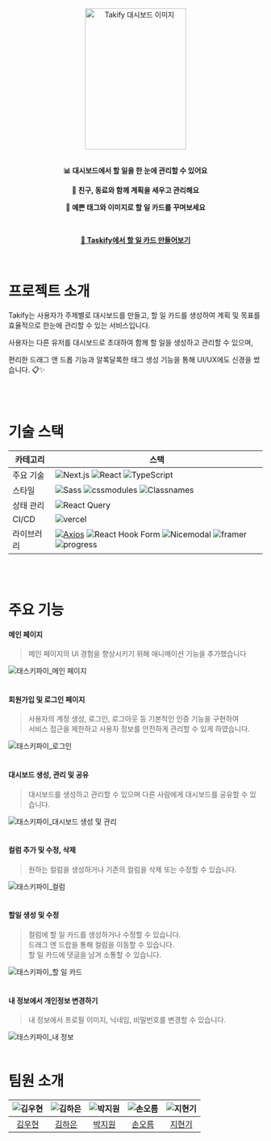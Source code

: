 <div align="center"> 
<img width="200" height="280" alt="Takify 대시보드 이미지" src="https://github.com/3-9-taskify/project/assets/124851297/dd62c94f-7d9e-4427-a428-847ccdaa931b"> 
<br> 
<br> 
<div></div> 
<p><strong>📊 대시보드에서 할 일을 한 눈에 관리할 수 있어요</strong></p> 
<p><strong>👫 친구, 동료와 함께 계획을 세우고 관리해요</strong></p> <p><strong>🎨 예쁜 태그와 이미지로 할 일 카드를 꾸며보세요</strong></p> <br/> 
<a href="https://project-cf3j.vercel.app/"><p><strong>📝 Taskify에서 할 일 카드 만들어보기</strong></p></a> </div> <br>

# 프로젝트 소개

<p>Takify는 사용자가 주제별로 대시보드를 만들고, 할 일 카드를 생성하여 계획 및 목표를 효율적으로 한눈에 관리할 수 있는 서비스입니다. <br>
<p>사용자는 다른 유저를 대시보드로 초대하여 함께 할 일을 생성하고 관리할 수 있으며,<p>
<p>편리한 드래그 앤 드롭 기능과 알록달록한 태그 생성 기능을 통해 UI/UX에도 신경을 썼습니다. 📋✨<p>
<br>
<br>

# 기술 스택

| 카테고리   | 스택                                                                                                                                                                                                                                                                                                                                                                                                                                                                                                                                                                                                                                                                                                                                           |
| ---------- | ---------------------------------------------------------------------------------------------------------------------------------------------------------------------------------------------------------------------------------------------------------------------------------------------------------------------------------------------------------------------------------------------------------------------------------------------------------------------------------------------------------------------------------------------------------------------------------------------------------------------------------------------------------------------------------------------------------------------------------------------- |
| 주요 기술  | ![Next.js](https://img.shields.io/badge/Next.js-000000?logo=Next.js&logoColor=white&style=flat-square&labelColor=000000&color=000000) ![React](https://img.shields.io/badge/React-61DAFB?logo=react&logoColor=white&style=flat-square&labelColor=61DAFB&color=61DAFB) ![TypeScript](https://img.shields.io/badge/TypeScript-3178C6?logo=typescript&logoColor=white&style=flat-square&labelColor=3178C6&color=3178C6)                                                                                                                                                                                                                                                                                                                           |
| 스타일     | ![Sass](https://img.shields.io/badge/Sass-CC6699?logo=sass&logoColor=white&style=flat-square&labelColor=CC6699&color=CC6699) ![cssmodules](https://img.shields.io/badge/CSS_Modules-000000?logo=cssmodules&logoColor=white&style=flat-square&labelColor=000000&color=000000) ![Classnames](https://img.shields.io/badge/Classnames-1572b6?logo=css3&logoColor=white&style=flat-square&labelColor=1572b6&color=1572b6)                                                                                                                                                                                                                                                                                                                          |
| 상태 관리  | ![React Query](https://img.shields.io/badge/React_Query-FF4154?logo=react-query&logoColor=white&style=flat-square&labelColor=FF4154&color=FF4154)                                                                                                                                                                                                                                                                                                                                                                                                                                                                                                                                                                                              |
| CI/CD      | ![vercel](https://img.shields.io/badge/vercel-000000?logo=vercel&logoColor=white&style=flat-square&labelColor=000000&color=000000)                                                                                                                                                                                                                                                                                                                                                                                                                                                                                                                                                                                                             |
| 라이브러리 | [![Axios](https://img.shields.io/badge/Axios-5A29E4?logo=axios&logoColor=white&style=flat-square&labelColor=5A29E4&color=5A29E4)](https://axios-http.com/) ![React Hook Form](https://img.shields.io/badge/React_Hook_Form-EC5990?logo=reacthookform&logoColor=white&style=flat-square&labelColor=EC5990&color=EC5990) ![Nicemodal](https://img.shields.io/badge/Nice_Modal-ECD53F?&logo=react&logoColor=white&style=flat-square&labelColor=ECD53F&color=ECD53F) ![framer](https://img.shields.io/badge/Framer-0055FF?&logo=framer&logoColor=white&style=flat-square&labelColor=0055FF&color=0055FF) ![progress](https://img.shields.io/badge/Progress-5CE500?&logo=progress&logoColor=white&style=flat-square&labelColor=5CE500&color=5CE500) |

<br>
<br>

# 주요 기능

#### 메인 페이지

> 메인 페이지의 UI 경험을 향상시키기 위해 애니메이션 기능을 추가했습니다

![태스키파이_메인 페이지](https://github.com/co-KKIRI/FE_co-KKIRI/assets/117327533/c5fb3e04-68d0-40e5-969d-4c857a6f1de0)
<br>
<br>

#### 회원가입 및 로그인 페이지

> 사용자의 계정 생성, 로그인, 로그아웃 등 기본적인 인증 기능을 구현하여 <br>
> 서비스 접근을 제한하고 사용자 정보를 안전하게 관리할 수 있게 하였습니다.

![태스키파이_로그인](https://github.com/co-KKIRI/FE_co-KKIRI/assets/117327533/720cbf08-156e-4b8f-ac21-4d11ed609f1c)
<br>
<br>

#### 대시보드 생성, 관리 및 공유

> 대시보드를 생성하고 관리할 수 있으며 다른 사람에게 대시보드를 공유할 수 있습니다.

![태스키파이_대시보드 생성 및 관리](https://github.com/co-KKIRI/FE_co-KKIRI/assets/117327533/072391cb-63d3-4b40-bd19-06e924587b95)
<br>
<br>

#### 컬럼 추가 및 수정, 삭제

> 원하는 컬럼을 생성하거나 기존의 컬럼을 삭제 또는 수정할 수 있습니다.

![태스키파이_컬럼](https://github.com/co-KKIRI/FE_co-KKIRI/assets/117327533/ee19e37f-49b5-40cb-a348-bda6589336eb)
<br>
<br>

#### 할일 생성 및 수정

> 컬럼에 할 일 카드를 생성하거나 수정할 수 있습니다. <br>
> 드래그 엔 드랍을 통해 컬럼을 이동할 수 있습니다.<br>
> 할 일 카드에 댓글을 남겨 소통할 수 있습니다.

![태스키파이_할 일 카드](https://github.com/co-KKIRI/FE_co-KKIRI/assets/117327533/ce4a4a65-d7d3-45fc-898e-11fac073cfb1)
<br>
<br>

#### 내 정보에서 개인정보 변경하기

> 내 정보에서 프로필 이미지, 닉네임, 비밀번호를 변경할 수 있습니다.

![태스키파이_내 정보](https://github.com/co-KKIRI/FE_co-KKIRI/assets/117327533/f4125694-3059-4f15-a289-866a9325eed5)
<br>
<br>

# 팀원 소개

| ![김우현](https://github.com/co-KKIRI/FE_co-KKIRI/assets/117327533/8a5e9e9e-ada4-4dce-ab16-3e790ea5982e) | ![김하은](https://github.com/co-KKIRI/FE_co-KKIRI/assets/117327533/39b49b68-40c1-4aea-a933-00517e719af5) | ![박지원](https://github.com/co-KKIRI/FE_co-KKIRI/assets/117327533/709e3568-962d-4a40-853d-d65531288a55) | ![손오름](https://github.com/co-KKIRI/FE_co-KKIRI/assets/117327533/6c2aa5e2-2c6e-4654-a449-ee54a3583610) | ![지현기](https://github.com/co-KKIRI/FE_co-KKIRI/assets/117327533/b67d4bbd-65bb-472d-a825-ec32c31ecf78) |
| :------------------------------------------------------------------------------------------------------: | :------------------------------------------------------------------------------------------------------: | :------------------------------------------------------------------------------------------------------: | :------------------------------------------------------------------------------------------------------: | :------------------------------------------------------------------------------------------------------: |
|                                 [김우현](https://github.com/rladngus133)                                 |                                 [김하은](https://github.com/hankim0904)                                  |                                  [박지원](https://github.com/bjiwon324)                                  |                                  [손오름](https://github.com/mrhandsup)                                  |                                    [지현기](https://github.com/ccwnc)                                    |
